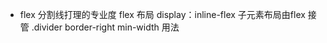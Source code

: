 - flex
    分割线打理的专业度
    flex 布局
    display：inline-flex 子元素布局由flex 接管
    .divider border-right
    min-width 用法 